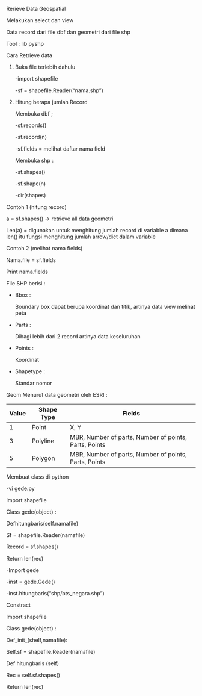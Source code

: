 Rerieve Data Geospatial

Melakukan select dan view

Data record dari file dbf dan geometri dari file shp

Tool : lib pyshp

Cara Retrieve data

1.  Buka file terlebih dahulu

    -import shapefile

    -sf = shapefile.Reader(“nama.shp”)

2.  Hitung berapa jumlah Record

    Membuka dbf ;

    -sf.records()

    -sf.record(n)

    -sf.fields = melihat daftar nama field

    Membuka shp :

    -sf.shapes()

    -sf.shape(n)

    -dir(shapes)

Contoh 1 (hitung record)

a = sf.shapes() -&gt; retrieve all data geometri

Len(a) = digunakan untuk menghitung jumlah record di variable a dimana len() itu fungsi menghitung jumlah arrow/dict dalam variable

Contoh 2 (melihat nama fields)

Nama.file = sf.fields

Print nama.fields

File SHP berisi :

-   Bbox :

    Boundary box dapat berupa koordinat dan titik, artinya data view melihat peta

-   Parts :

    Dibagi lebih dari 2 record artinya data keseluruhan

-   Points :

    Koordinat

-   Shapetype :

    Standar nomor

Geom Menurut data geometri oleh ESRI :

| Value | Shape Type | Fields                                                |
|-------|------------|-------------------------------------------------------|
| 1     | Point      | X, Y                                                  |
| 3     | Polyline   | MBR, Number of parts, Number of points, Parts, Points |
| 5     | Polygon    | MBR, Number of parts, Number of points, Parts, Points |

Membuat class di python

-vi gede.py

Import shapefile

Class gede(object) :

Defhitungbaris(self.namafile)

Sf = shapefile.Reader(namafile)

Record = sf.shapes()

Return len(rec)

-Import gede

-inst = gede.Gede()

-inst.hitungbaris(“shp/bts\_negara.shp”)

Constract

Import shapefile

Class gede(object) :

Def\_init\_(shelf,namafile):

Self.sf = shapefile.Reader(namafile)

Def hitungbaris (self)

Rec = self.sf.shapes()

Return len(rec)
